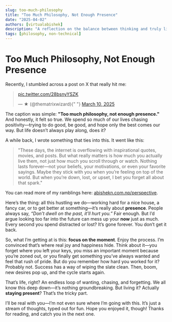 ```yaml
---
slug: too-much-philosophy
title: "Too Much Philosophy, Not Enough Presence"
date: "2025-04-02"
authors: [virtualabishek]
description: "A reflection on the balance between thinking and truly living."
tags: [philosophy, non-technical]
---
```


# Too Much Philosophy, Not Enough Presence

Recently, I stumbled across a post on X that really hit me:

<blockquote className="twitter-tweet">
  <p lang="zxx" dir="ltr">
    <a href="https://t.co/28bsnyYSZK">pic.twitter.com/28bsnyYSZK</a>
  </p>
  — ★ (@thematrixwizard){" "}
  <a href="https://twitter.com/thematrixwizard/status/1898988630967800312?ref_src=twsrc%5Etfw">
    March 10, 2025
  </a>
</blockquote>
<script async src="https://platform.twitter.com/widgets.js" charSet="utf-8"></script>

The caption was simple: **"Too much philosophy, not enough presence."** And honestly, it felt so true. We spend so much of our lives chasing positivity—trying to do good, be good, and hope only the best comes our way. But life doesn’t always play along, does it?

A while back, I wrote something that ties into this. It went like this:

> "These days, the internet is overflowing with inspirational quotes, movies, and posts. But what really matters is how much you actually live them, not just how much you scroll through or watch. Nothing lasts forever—not your beliefs, your motivations, or even your favorite sayings. Maybe they stick with you when you’re feeling on top of the world. But when you’re down, lost, or upset, I bet you forget all about that spark."

You can read more of my ramblings here: [abishekn.com.np/perspective](https://abishekn.com.np/perspective).

Here’s the thing: all this hustling we do—working hard for a nice house, a fancy car, or to get better at something—it’s really about **presence**. People always say, _“Don’t dwell on the past, it’ll hurt you.”_ Fair enough. But I’d argue looking too far into the future can mess up your **now** just as much. Every second you spend distracted or lost? It’s gone forever. You don’t get it back.

So, what I’m getting at is this: **focus on the moment**. Enjoy the process. I’m convinced that’s where real joy and happiness hide. Think about it—you forget where you left your keys, you miss an important moment because you’re zoned out, or you finally get something you’ve always wanted and feel that rush of pride. But do you remember how hard you worked for it? Probably not. Success has a way of wiping the slate clean. Then, boom, new desires pop up, and the cycle starts again.

That’s life, right? An endless loop of wanting, chasing, and forgetting. We all know this deep down—it’s nothing groundbreaking. But living it? Actually **staying present**? That’s the tricky part.

I’ll be real with you—I’m not even sure where I’m going with this. It’s just a stream of thoughts, typed out for fun. Hope you enjoyed it, though! Thanks for reading, and catch you in the next one.
